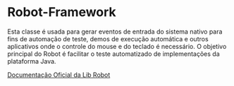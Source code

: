 # Robot-Framework

Esta classe é usada para gerar eventos de entrada do sistema nativo para fins de automação de teste, demos de execução automática e outros aplicativos onde o controle do mouse e do teclado é necessário. O objetivo principal do Robot é facilitar o teste automatizado de implementações da plataforma Java.

[Documentação Oficial da Lib Robot](https://docs.oracle.com/javase/7/docs/api/java/awt/Robot.html)
